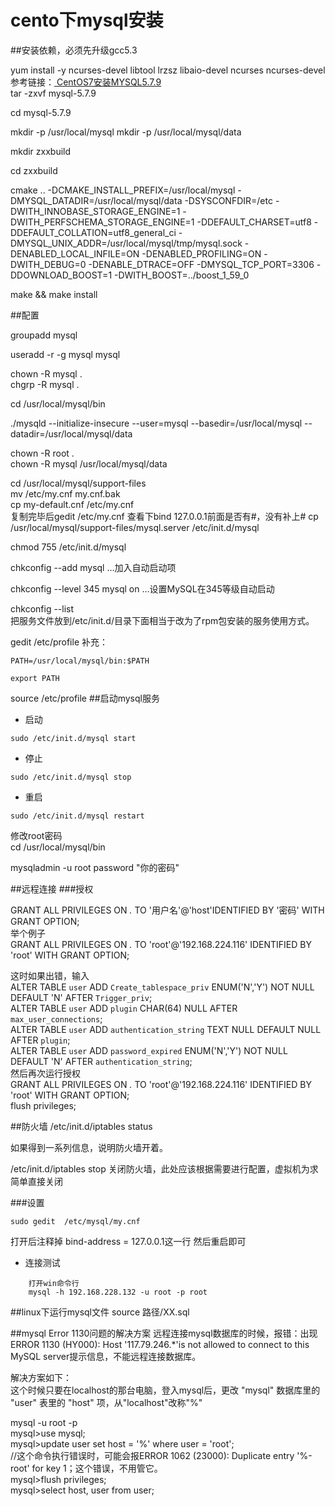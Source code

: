 # cento下mysql安装
##安装依赖，必须先升级gcc5.3  

yum install -y ncurses-devel  libtool lrzsz libaio-devel ncurses ncurses-devel
参考链接：[ CentOS7安装MYSQL5.7.9 ](http://wenku.baidu.com/link?url=8QN-xd0Fk0VE4n-jHW8OlWVf6Iydx-cZzkWOEITE7lpr9E1CTcMRUlUNcr_JnW3-cwOXn7GN8EP5KF9MhKAztCHm_BaKqavDNTOgNphUvxm)  
tar -zxvf mysql-5.7.9

cd mysql-5.7.9

mkdir -p /usr/local/mysql
mkdir -p /usr/local/mysql/data

mkdir zxxbuild

cd zxxbuild

cmake .. -DCMAKE_INSTALL_PREFIX=/usr/local/mysql -DMYSQL_DATADIR=/usr/local/mysql/data -DSYSCONFDIR=/etc -DWITH_INNOBASE_STORAGE_ENGINE=1 -DWITH_PERFSCHEMA_STORAGE_ENGINE=1 -DDEFAULT_CHARSET=utf8 -DDEFAULT_COLLATION=utf8_general_ci -DMYSQL_UNIX_ADDR=/usr/local/mysql/tmp/mysql.sock -DENABLED_LOCAL_INFILE=ON -DENABLED_PROFILING=ON -DWITH_DEBUG=0 -DENABLE_DTRACE=OFF -DMYSQL_TCP_PORT=3306 -DDOWNLOAD_BOOST=1 -DWITH_BOOST=../boost_1_59_0

make && make install

##配置

groupadd mysql

useradd -r -g mysql mysql

chown -R mysql .  
chgrp -R mysql .  

cd /usr/local/mysql/bin  

 ./mysqld --initialize-insecure --user=mysql --basedir=/usr/local/mysql --datadir=/usr/local/mysql/data  
 
  chown -R root .  
  chown -R mysql /usr/local/mysql/data  

cd /usr/local/mysql/support-files   
mv /etc/my.cnf my.cnf.bak   
cp my-default.cnf /etc/my.cnf    
复制完毕后gedit /etc/my.cnf 查看下bind 127.0.0.1前面是否有#，没有补上#
cp /usr/local/mysql/support-files/mysql.server /etc/init.d/mysql  

chmod 755 /etc/init.d/mysql  

chkconfig --add mysql …加入自动启动项

chkconfig --level 345 mysql on …设置MySQL在345等级自动启动

chkconfig --list   
把服务文件放到/etc/init.d/目录下面相当于改为了rpm包安装的服务使用方式。

gedit /etc/profile
补充：
```
PATH=/usr/local/mysql/bin:$PATH 

export PATH
```

source /etc/profile
##启动mysql服务

- 启动
```
sudo /etc/init.d/mysql start
```
- 停止
```
sudo /etc/init.d/mysql stop
```
- 重启
```
sudo /etc/init.d/mysql restart
```

修改root密码  
cd /usr/local/mysql/bin  

mysqladmin -u root password "你的密码"  


##远程连接
###授权

GRANT ALL PRIVILEGES ON *.* TO '用户名'@'host'IDENTIFIED BY '密码'  WITH GRANT OPTION;  
举个例子  
GRANT ALL PRIVILEGES ON *.* TO 'root'@'192.168.224.116' IDENTIFIED BY 'root'  WITH GRANT OPTION;  

这时如果出错，输入  
ALTER TABLE `user` ADD `Create_tablespace_priv` ENUM('N','Y') NOT NULL DEFAULT 'N' AFTER `Trigger_priv`;   
ALTER TABLE `user` ADD `plugin` CHAR(64) NULL AFTER `max_user_connections`;   
ALTER TABLE `user` ADD `authentication_string` TEXT NULL DEFAULT NULL AFTER `plugin`;  
ALTER TABLE `user` ADD `password_expired` ENUM('N','Y') NOT NULL DEFAULT 'N' AFTER `authentication_string`;  
然后再次运行授权  
GRANT ALL PRIVILEGES ON *.* TO 'root'@'192.168.224.116' IDENTIFIED BY 'root'  WITH GRANT OPTION;  
flush privileges;  

##防火墙
/etc/init.d/iptables status

如果得到一系列信息，说明防火墙开着。

/etc/init.d/iptables stop  关闭防火墙，此处应该根据需要进行配置，虚拟机为求简单直接关闭

###设置
```
sudo gedit  /etc/mysql/my.cnf
```
打开后注释掉 bind-address		= 127.0.0.1这一行
然后重启即可
- 连接测试
```
    打开win命令行
    mysql -h 192.168.228.132 -u root -p root
```
##linux下运行mysql文件
source 路径/XX.sql


##mysql Error 1130问题的解决方案
  远程连接mysql数据库的时候，报错：出现 ERROR 1130 (HY000): Host '117.79.246.*'is not allowed to connect to this MySQL server提示信息，不能远程连接数据库。
 
 解决方案如下：  
  这个时候只要在localhost的那台电脑，登入mysql后，更改 "mysql" 数据库里的 "user" 表里的 "host" 项，从"localhost"改称"%"
 
mysql -u root -p  
mysql>use mysql;  
mysql>update user set host = '%' where user = 'root';  
//这个命令执行错误时，可能会报ERROR 1062 (23000): Duplicate entry '%-root' for key 1；这个错误，不用管它。  
mysql>flush privileges;  
mysql>select host, user from user;  
